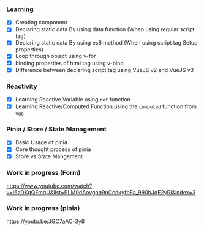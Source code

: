 ### Learning

- [x] Creating component
- [x] Declaring static data By using data function (When using regular script tag)
- [x] Declaring static data By using es6 method (When using script tag Setup properties)
- [x] Loop through object using v-for
- [x] binding properties of html tag using v-bind
- [x] Difference between declaring script tag using VueJS v2 and VueJS v3

### Reactivity

- [x] Learning Reactive Variable using `ref` function
- [x] Learning Reactive/Computed Function using the `computed` function from `vue`

### Pinia / Store / State Management

- [x] Basic Usage of pinia
- [x] Core thought process of pinia
- [x] Store vs State Mangement

### Work in progress (Form)

https://www.youtube.com/watch?v=I6zDKqQFmqU&list=PLM9dAovgoq9nCcdkyfbFa_990hJqE2yRi&index=3

### Work in progress (pinia)

https://youtu.be/JGC7aAC-3y8
